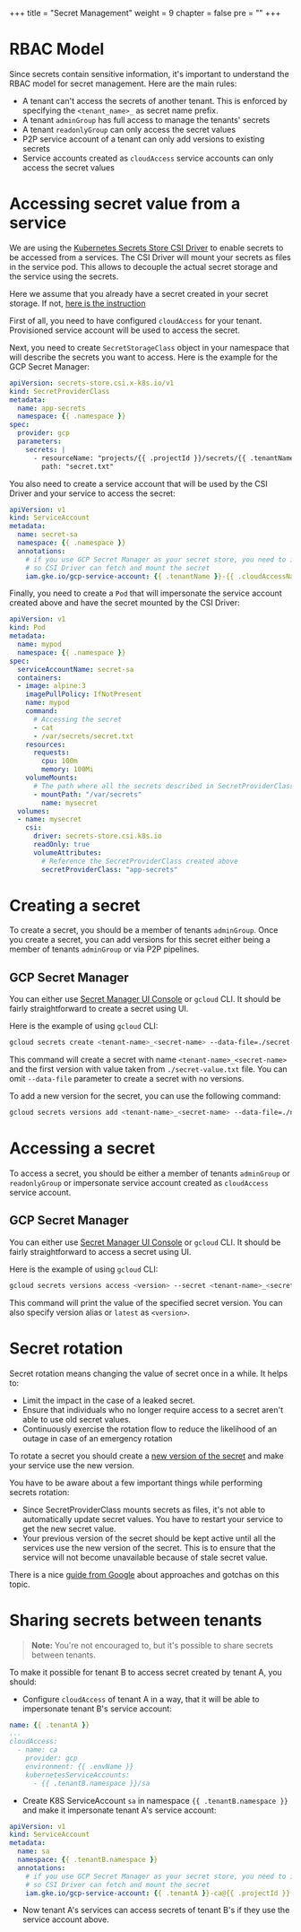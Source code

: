 +++
title = "Secret Management"
weight = 9
chapter = false
pre = ""
+++

# RBAC Model
Since secrets contain sensitive information, 
it's important to understand the RBAC model for secret management. Here are the main rules:
- A tenant can't access the secrets of another tenant. This is enforced by specifying the `<tenant_name>_` as secret name prefix.
- A tenant `adminGroup` has full access to manage the tenants' secrets
- A tenant `readonlyGroup` can only access the secret values
- P2P service account of a tenant can only add versions to existing secrets
- Service accounts created as `cloudAccess` service accounts can only access the secret values

# Accessing secret value from a service
We are using the [Kubernetes Secrets Store CSI Driver](https://secrets-store-csi-driver.sigs.k8s.io/introduction) to
enable secrets to be accessed from a services.
The CSI Driver will mount your secrets as files in the service pod.
This allows to decouple the actual secret storage and the service using the secrets.

Here we assume that you already have a secret created in your secret storage.
If not, [here is the instruction](#creating-a-secret)

First of all, you need to have configured `cloudAccess` for your tenant. Provisioned service account will be used to
access the secret.

Next, you need to create `SecretStorageClass` object in your namespace that will describe the secrets you want to access.
Here is the example for the GCP Secret Manager:
```yaml
apiVersion: secrets-store.csi.x-k8s.io/v1
kind: SecretProviderClass
metadata:
  name: app-secrets
  namespace: {{ .namespace }}
spec:
  provider: gcp
  parameters:
    secrets: |
      - resourceName: "projects/{{ .projectId }}/secrets/{{ .tenantName }}_{{ .secretName }}/versions/latest"
        path: "secret.txt"
```

You also need to create a service account that will be used by the CSI Driver and your service to access the secret:
```yaml
apiVersion: v1
kind: ServiceAccount
metadata:
  name: secret-sa
  namespace: {{ .namespace }}
  annotations:
    # if you use GCP Secret Manager as your secret store, you need to impersonate cloudAccess service account,
    # so CSI Driver can fetch and mount the secret
    iam.gke.io/gcp-service-account: {{ .tenantName }}-{{ .cloudAccessName }}@{{ .projectId }}.iam.gserviceaccount.com
```

Finally, you need to create a `Pod` that will impersonate the service account created above and have the secret mounted by the CSI Driver:
```yaml
apiVersion: v1
kind: Pod
metadata:
  name: mypod
  namespace: {{ .namespace }}
spec:
  serviceAccountName: secret-sa
  containers:
  - image: alpine:3
    imagePullPolicy: IfNotPresent
    name: mypod
    command:
      # Accessing the secret
      - cat
      - /var/secrets/secret.txt
    resources:
      requests:
        cpu: 100m
        memory: 100Mi
    volumeMounts:
      # The path where all the secrets described in SecretProviderClass will be mounted
      - mountPath: "/var/secrets"
        name: mysecret
  volumes:
  - name: mysecret
    csi:
      driver: secrets-store.csi.k8s.io
      readOnly: true
      volumeAttributes:
        # Reference the SecretProviderClass created above
        secretProviderClass: "app-secrets"
```

# Creating a secret
To create a secret, you should be a member of tenants `adminGroup`.
Once you create a secret, you can add versions for this secret either being a member of tenants `adminGroup` or via P2P pipelines.

## GCP Secret Manager
You can either use [Secret Manager UI Console](https://cloud.google.com/security/products/secret-manager) or `gcloud` CLI.
It should be fairly straightforward to create a secret using UI.

Here is the example of using `gcloud` CLI:
```bash
gcloud secrets create <tenant-name>_<secret-name> --data-file=./secret-value.txt
```
This command will create a secret with name `<tenant-name>_<secret-name>` and the first version with value taken from `./secret-value.txt` file.
You can omit `--data-file` parameter to create a secret with no versions.

To add a new version for the secret, you can use the following command:
```bash
gcloud secrets versions add <tenant-name>_<secret-name> --data-file=./new-secret-value.txt
```

# Accessing a secret
To access a secret, you should be either a member of tenants `adminGroup` or `readonlyGroup` or impersonate service account 
created as `cloudAccess` service account.

## GCP Secret Manager
You can either use [Secret Manager UI Console](https://cloud.google.com/security/products/secret-manager) or `gcloud` CLI.
It should be fairly straightforward to access a secret using UI.

Here is the example of using `gcloud` CLI:
```bash
gcloud secrets versions access <version> --secret <tenant-name>_<secret-name>
```

This command will print the value of the specified secret version. 
You can also specify version alias or `latest` as `<version>`.

# Secret rotation
Secret rotation means changing the value of secret once in a while.
It helps to:
- Limit the impact in the case of a leaked secret.
- Ensure that individuals who no longer require access to a secret aren't able to use old secret values.
- Continuously exercise the rotation flow to reduce the likelihood of an outage in case of an emergency rotation

To rotate a secret you should create a [new version of the secret](#creating-a-secret) and make your service use the new version.

You have to be aware about a few important things while performing secrets rotation:
- Since SecretProviderClass mounts secrets as files, it's not able to automatically update secret values.
  You have to restart your service to get the new secret value.
- Your previous version of the secret should be kept active until all the services use the new version of the secret.
  This is to ensure that the service will not become unavailable because of stale secret value.

There is a nice [guide from Google](https://cloud.google.com/secret-manager/docs/rotation-recommendations) about approaches and gotchas on this topic.

# Sharing secrets between tenants
> **Note:** You're not encouraged to, but it's possible to share secrets between tenants.

To make it possible for tenant B to access secret created by tenant A, you should:
- Configure `cloudAccess` of tenant A in a way, that it will be able to impersonate tenant B's service account:
```yaml
name: {{ .tenantA }}
...
cloudAccess:
  - name: ca
    provider: gcp
    environment: {{ .envName }}
    kubernetesServiceAccounts:
      - {{ .tenantB.namespace }}/sa
```
- Create K8S ServiceAccount `sa` in namespace `{{ .tenantB.namespace }}` and make it impersonate tenant A's service
  account:
```yaml
apiVersion: v1
kind: ServiceAccount
metadata:
  name: sa
  namespace: {{ .tenantB.namespace }}
  annotations:
    # if you use GCP Secret Manager as your secret store, you need to impersonate cloudAccess service account,
    # so CSI Driver can fetch and mount the secret
    iam.gke.io/gcp-service-account: {{ .tenantA }}-ca@{{ .projectId }}.iam.gserviceaccount.com
```
- Now tenant A's services can access secrets of tenant B's if they use the service account above.

